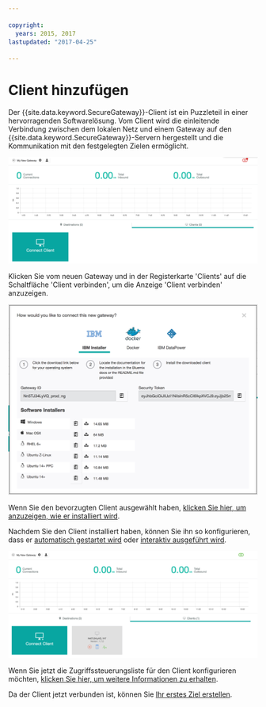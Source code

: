 ```yaml
---

copyright:
  years: 2015, 2017
lastupdated: "2017-04-25"

---
```


# Client hinzufügen

Der {{site.data.keyword.SecureGateway}}-Client ist ein Puzzleteil in einer hervorragenden Softwarelösung. Vom Client wird die einleitende Verbindung zwischen dem lokalen Netz und einem Gateway auf den {{site.data.keyword.SecureGateway}}-Servern hergestellt und die Kommunikation mit den festgelegten Zielen ermöglicht.

![Neues Gateway](./images/newGateway.png?raw=true "Neues Gateway")

Klicken Sie vom neuen Gateway und in der Registerkarte 'Clients' auf die Schaltfläche 'Client verbinden', um die Anzeige 'Client verbinden' anzuzeigen.

![Client verbinden](./images/connectClient.png?raw=true "Client verbinden")

Wenn Sie den bevorzugten Client ausgewählt haben, [klicken Sie hier, um anzuzeigen, wie er installiert wird](/docs/services/SecureGateway/securegateway_install.html).

Nachdem Sie den Client installiert haben, können Sie ihn so konfigurieren, dass er [automatisch gestartet wird](/docs/services/SecureGateway/securegateway_auto-start.html) oder [interaktiv ausgeführt wird](/docs/services/SecureGateway/securegateway_interaction.html).

![Verbundener Client](./images/connectedClient.png?raw=true "Verbundener Client")

Wenn Sie jetzt die Zugriffssteuerungsliste für den Client konfigurieren möchten, [klicken Sie hier, um weitere Informationen zu erhalten](/docs/services/SecureGateway/securegateway_acl.html).

Da der Client jetzt verbunden ist, können Sie [Ihr erstes Ziel erstellen](/docs/services/SecureGateway/securegateway_destination.html).

